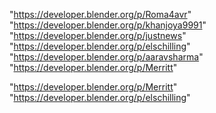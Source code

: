 "https://developer.blender.org/p/Roma4avr"
"https://developer.blender.org/p/khanjoya9991"
"https://developer.blender.org/p/justnews"
"https://developer.blender.org/p/elschilling"
"https://developer.blender.org/p/aaravsharma"
"https://developer.blender.org/p/Merritt"
 
"https://developer.blender.org/p/Merritt"
"https://developer.blender.org/p/elschilling"
 
